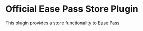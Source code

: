 # Official Ease Pass Store Plugin

This plugin provides a store functionality to [Ease Pass](https://github.com/FrozenAssassine/EasePass)